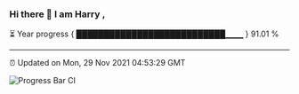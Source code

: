 ### Hi there 👋 I am Harry , 

⏳ Year progress { ███████████████████████████▁▁▁ } 91.01 %

---

⏰ Updated on Mon, 29 Nov 2021 04:53:29 GMT

![Progress Bar CI](https://github.com/duykhang68/duykhang68/workflows/Progress%20Bar%20CI/badge.svg)
